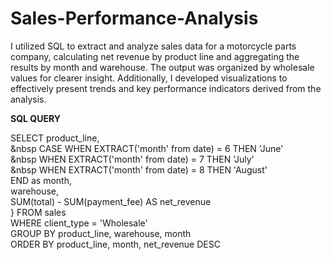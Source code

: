 # Sales-Performance-Analysis
I utilized SQL to extract and analyze sales data for a motorcycle parts company, calculating net revenue by product line and aggregating the results by month and warehouse. The output was organized by wholesale values for clearer insight. Additionally, I developed visualizations to effectively present trends and key performance indicators derived from the analysis.


**SQL QUERY** <br>

SELECT  product_line, <br> 
   &nbsp  CASE WHEN EXTRACT('month' from date) = 6 THEN 'June' <br>
&nbsp    WHEN EXTRACT('month' from date) = 7 THEN 'July' <br>
      &nbsp    WHEN EXTRACT('month' from date) = 8 THEN 'August' <br>
          END as month, <br>
          warehouse, <br>
	  SUM(total) - SUM(payment_fee) AS net_revenue <br> }
FROM sales <br>
WHERE client_type = 'Wholesale' <br>
GROUP BY product_line, warehouse, month <br>
ORDER BY product_line, month, net_revenue DESC <br>
